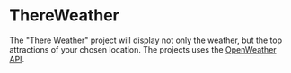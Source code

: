 # ThereWeather

The "There Weather" project will display not only the weather, but the top attractions of your chosen location. The projects uses the [OpenWeather API](https://openweathermap.org/).
